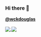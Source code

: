### Hi there 👋

[**@wckdouglas**](https://wckdouglas.github.io/)


<a href="https://github.com/wckdouglas">
  <img align="center" src="https://github-readme-stats.vercel.app/api?username=wckdouglas&theme=radical&show_icons=true&count_private=true&hide_border=true" />
</a>

<a href="https://github.com/wckdouglas">
  <img align="center" src="https://github-readme-stats.vercel.app/api/top-langs/?username=wckdouglas&langs_count=8&layout=compact&theme=radical&hide_border=true?show_icons=true" />
</a>  
